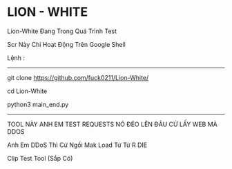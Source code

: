 # LION - WHITE
Lion-White Đang Trong Quá Trình Test

Scr Này Chỉ Hoạt Động Trên Google Shell 

Lệnh :

- - - - - - - - - - - - - - - - - - - - - - - - -

git clone https://github.com/fuck0211/Lion-White/

cd Lion-White

python3 main_end.py

- - - - - - - - - - - - - - - - - - - - - - - - - 

TOOL NÀY ANH EM TEST REQUESTS NÓ ĐÉO LÊN ĐÂU CỨ LẤY WEB MÀ DDOS

Anh Em DDoS Thì Cứ Ngồi Mak Load Từ Từ R DIE 

Clip Test Tool (Sắp Có)



